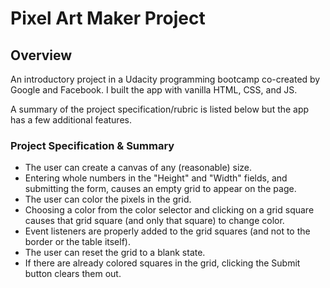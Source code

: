 # Pixel Art Maker Project

## Overview
An introductory project in a Udacity programming bootcamp co-created by Google and Facebook. I built the app with vanilla HTML, CSS, and JS. 

A summary of the project specification/rubric is listed below but the app has a few additional features.

### Project Specification & Summary
* The user can create a canvas of any (reasonable) size.
* Entering whole numbers in the "Height" and "Width" fields, and submitting the form, causes an empty grid to appear on the page.
* The user can color the pixels in the grid.
* Choosing a color from the color selector and clicking on a grid square causes that grid square (and only that square) to change color.
* Event listeners are properly added to the grid squares (and not to the border or the table itself).
* The user can reset the grid to a blank state.
* If there are already colored squares in the grid, clicking the Submit button clears them out.

